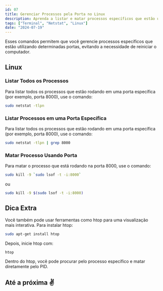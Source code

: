 ```yaml
---
id: 07
title: Gerenciar Processos pela Porta no Linux
description: Aprenda a listar e matar processos específicos que estão utilizando determinadas portas no seu sistema operacional.
tags: ["Terminal", "Netstat", "Linux"]
date: "2024-07-19"
---
```


Esses comandos permitem que você gerencie processos específicos que estão utilizando determinadas portas, evitando a necessidade de reiniciar o computador.

## Linux

### Listar Todos os Processos

Para listar todos os processos que estão rodando em uma porta específica (por exemplo, porta 8000), use o comando:

```bash
sudo netstat -tlpn
```

### Listar Processos em uma Porta Específica

Para listar todos os processos que estão rodando em uma porta específica (por exemplo, porta 8000), use o comando:

```bash
sudo netstat -tlpn | grep 8000
```
### Matar Processo Usando Porta

Para matar o processo que está rodando na porta 8000, use o comando:

```bash
sudo kill -9 `sudo lsof -t -i:8000`
```

ou

```bash
sudo kill -9 $(sudo lsof -t -i:8000)
```
## Dica Extra

Você também pode usar ferramentas como htop para uma visualização mais interativa. Para instalar htop:

```bash
sudo apt-get install htop
```

Depois, inicie htop com:

```bash
htop
```

Dentro do htop, você pode procurar pelo processo específico e matar diretamente pelo PID.

## Até a próxima ✌️